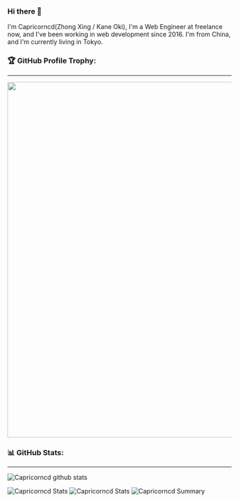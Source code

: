 ### Hi there 👋

I'm Capricorncd(Zhong Xing / Kane Oki), I'm a Web Engineer at freelance now, and I've been working in web development since 2016. I'm from China, and I'm currently living in Tokyo.

### 🏆 GitHub Profile Trophy:
---
<a href="https://github.com/ryo-ma/github-profile-trophy">
  <img width=800 src="https://github-profile-trophy.vercel.app/?username=Capricorncd&column=8&theme=radical&no-frame=true&no-bg=true"/>
</a>


### 📊 GitHub Stats:
---
![Capricorncd github stats](https://github-readme-stats.vercel.app/api?username=Capricorncd&theme=radical&show_icons=true&count_private=true)

![Capricorncd Stats](https://github-profile-summary-cards.vercel.app/api/cards/repos-per-language?username=Capricorncd&theme=solarized_dark)
![Capricorncd Stats](https://github-profile-summary-cards.vercel.app/api/cards/most-commit-language?username=Capricorncd&theme=solarized_dark)
![Capricorncd Summary](https://github-profile-summary-cards.vercel.app/api/cards/profile-details?username=Capricorncd&theme=solarized_dark)
